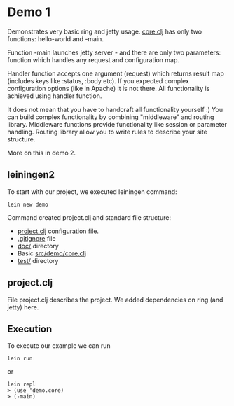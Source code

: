 # Demo 1

Demonstrates very basic ring and jetty usage. [core.clj](src/demo/core.clj) 
has only two functions: hello-world and -main.

Function -main launches jetty server - and there are only two
parameters: function which handles any request and configuration map.

Handler function accepts one argument (request) which returns result map
(includes keys like :status, :body etc). If you expected complex configuration
options (like in Apache) it is not there. All functionality is achieved using
handler function. 

It does not mean that you have to handcraft all functionality yourself :)
You can build complex functionality by combining "middleware" and routing library.
Middleware functions provide functionality like session or parameter handling.
Routing library allow you to write rules to describe your site structure.

More on this in demo 2.

leiningen2
-------------

To start with our project, we executed leiningen command:

`lein new demo`
	
Command created project.clj and standard file structure:

- [project.clj](project.clj) configuration file.
- [.gitignore](.gitignore) file
- [doc/](doc/) directory
- Basic [src/demo/core.clj](src/demo/core.clj)
- [test/](test/) directory
	
project.clj
-----------

File project.clj describes the project. We added dependencies on ring (and jetty) here.
		
Execution
---------
To execute our example we can run


`lein run`

or 

```
lein repl
> (use 'demo.core)
> (-main)
```
